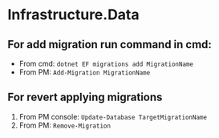 ﻿# Infrastructure.Data

## For add migration run command in cmd:
- From cmd: `dotnet EF migrations add MigrationName`  
- From PM: `Add-Migration MigrationName`

## For revert applying migrations
1. From PM console: `Update-Database TargetMigrationName`
2. From PM: `Remove-Migration`